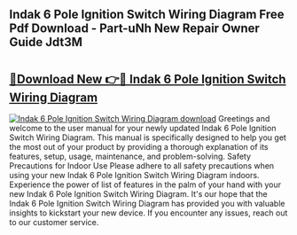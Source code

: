 ## Indak 6 Pole Ignition Switch Wiring Diagram Free Pdf Download - Part-uNh New Repair Owner Guide Jdt3M

# <h2><a href="http://dfiyam0.blite.top/?on=Indak+6+Pole+Ignition+Switch+Wiring+Diagram">🔗Download New 👉🔴 Indak 6 Pole Ignition Switch Wiring Diagram</a></h2>

[![Indak 6 Pole Ignition Switch Wiring Diagram download](https://i.imgur.com/lujVjoI.png)](http://dfiyam0.blite.top/?on=Indak+6+Pole+Ignition+Switch+Wiring+Diagram)
Greetings and welcome to the user manual for your newly updated Indak 6 Pole Ignition Switch Wiring Diagram. This manual is specifically designed to help you get the most out of your product by providing a thorough explanation of its features, setup, usage, maintenance, and problem-solving. Safety Precautions for Indoor Use Please adhere to all safety precautions when using your new Indak 6 Pole Ignition Switch Wiring Diagram indoors. Experience the power of list of features in the palm of your hand with your new Indak 6 Pole Ignition Switch Wiring Diagram. It's our hope that the Indak 6 Pole Ignition Switch Wiring Diagram has provided you with valuable insights to kickstart your new device. If you encounter any issues, reach out to our customer service.
